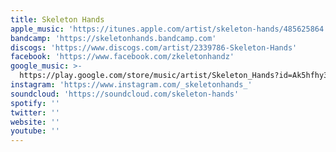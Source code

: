 ```yaml
---
title: Skeleton Hands
apple_music: 'https://itunes.apple.com/artist/skeleton-hands/485625864'
bandcamp: 'https://skeletonhands.bandcamp.com'
discogs: 'https://www.discogs.com/artist/2339786-Skeleton-Hands'
facebook: 'https://www.facebook.com/zkeletonhandz'
google_music: >-
  https://play.google.com/store/music/artist/Skeleton_Hands?id=Ak5hfhy3ppiptis22rxve5t4x5a
instagram: 'https://www.instagram.com/_skeletonhands_'
soundcloud: 'https://soundcloud.com/skeleton-hands'
spotify: ''
twitter: ''
website: ''
youtube: ''
---
```

